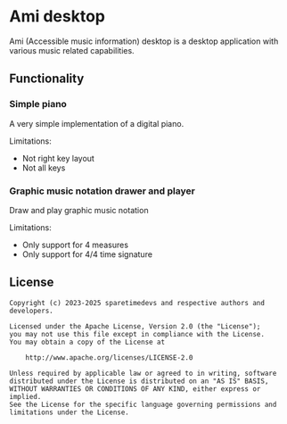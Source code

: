 # Ami desktop

Ami (Accessible music information) desktop is a desktop application with various music related capabilities.

## Functionality

### Simple piano

A very simple implementation of a digital piano.

Limitations:

- Not right key layout
- Not all keys

### Graphic music notation drawer and player

Draw and play graphic music notation

Limitations:

- Only support for 4 measures
- Only support for 4/4 time signature

## License

    Copyright (c) 2023-2025 sparetimedevs and respective authors and developers.
   
    Licensed under the Apache License, Version 2.0 (the "License");
    you may not use this file except in compliance with the License.
    You may obtain a copy of the License at
   
        http://www.apache.org/licenses/LICENSE-2.0
   
    Unless required by applicable law or agreed to in writing, software
    distributed under the License is distributed on an "AS IS" BASIS,
    WITHOUT WARRANTIES OR CONDITIONS OF ANY KIND, either express or implied.
    See the License for the specific language governing permissions and
    limitations under the License.

